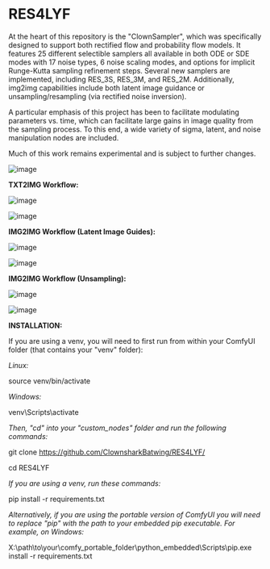 # RES4LYF

At the heart of this repository is the "ClownSampler", which was specifically designed to support both rectified flow and probability flow models. It features 25 different selectible samplers all available in both ODE or SDE modes with 17 noise types, 6 noise scaling modes, and options for implicit Runge-Kutta sampling refinement steps. Several new samplers are implemented, including RES_3S, RES_3M, and RES_2M. Additionally, img2img capabilities include both latent image guidance or unsampling/resampling (via rectified noise inversion). 

A particular emphasis of this project has been to facilitate modulating parameters vs. time, which can facilitate large gains in image quality from the sampling process. To this end, a wide variety of sigma, latent, and noise manipulation nodes are included. 

Much of this work remains experimental and is subject to further changes.

![image](https://github.com/user-attachments/assets/af8ef38e-4fe8-4cb8-ae34-7bfb2c59864f)

**TXT2IMG Workflow:** 

![image](https://github.com/ClownsharkBatwing/RES4LYF/blob/main/workflows/txt2img%20(embedded).png?raw=true)

![image](https://github.com/ClownsharkBatwing/RES4LYF/blob/main/workflows/txt2img%20SD35M.png)

**IMG2IMG Workflow (Latent Image Guides):** 

![image](https://github.com/ClownsharkBatwing/RES4LYF/blob/main/workflows/img2img%20latent%20image%20guide%20(embedded).png?raw=true)

![image](https://github.com/ClownsharkBatwing/RES4LYF/blob/main/workflows/img2img%20latent%20image%20guide.png?raw=true)

**IMG2IMG Workflow (Unsampling):**


![image](https://github.com/ClownsharkBatwing/RES4LYF/blob/main/workflows/img2img%20unsampling%20workflow%20(embedded).png?raw=true)

![image](https://github.com/ClownsharkBatwing/RES4LYF/blob/main/workflows/img2img%20unsampling%20workflow.png?raw=true)


**INSTALLATION:** 

If you are using a venv, you will need to first run from within your ComfyUI folder (that contains your "venv" folder):

_Linux:_

source venv/bin/activate

_Windows:_

venv\Scripts\activate

_Then, "cd" into your "custom_nodes" folder and run the following commands:_

git clone https://github.com/ClownsharkBatwing/RES4LYF/

cd RES4LYF

_If you are using a venv, run these commands:_

pip install -r requirements.txt

_Alternatively, if you are using the portable version of ComfyUI you will need to replace "pip" with the path to your embedded pip executable. For example, on Windows:_

X:\path\to\your\comfy_portable_folder\python_embedded\Scripts\pip.exe install -r requirements.txt


